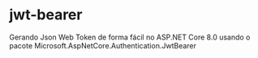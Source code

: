 # jwt-bearer
Gerando Json Web Token de forma fácil no ASP.NET Core 8.0 usando o pacote Microsoft.AspNetCore.Authentication.JwtBearer

